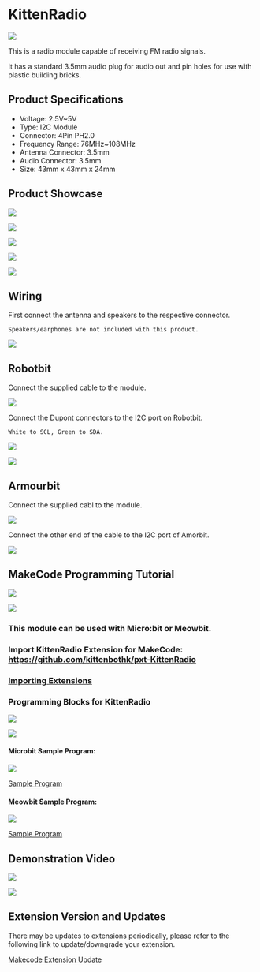 # KittenRadio

![](./images/kittenRadio1.jpg)

This is a radio module capable of receiving FM radio signals.

It has a standard 3.5mm audio plug for audio out and pin holes for use with plastic building bricks.

## Product Specifications

- Voltage: 2.5V~5V
- Type: I2C Module
- Connector: 4Pin PH2.0
- Frequency Range: 76MHz~108MHz
- Antenna Connector: 3.5mm
- Audio Connector: 3.5mm
- Size: 43mm x 43mm x 24mm

## Product Showcase

![](./images/kittenRadio8.jpg)

![](./images/kittenRadio7.jpg)

![](./images/kittenRadio9.jpg)

![](./images/kittenRadio10.jpg)

![](./images/kittenRadio11.jpg)

## Wiring

First connect the antenna and speakers to the respective connector.

    Speakers/earphones are not included with this product.
    
![](./images/kittenRadio2.jpg)

## Robotbit

Connect the supplied cable to the module.

![](./images/kittenRadio3.jpg)

Connect the Dupont connectors to the I2C port on Robotbit.

    White to SCL, Green to SDA.
    
![](./images/kittenRadio5.png)

![](./images/kittenRadio6.jpg)

## Armourbit
    
Connect the supplied cabl to the module.

![](./images/kittenRadio12.jpg) 

Connect the other end of the cable to the I2C port of Amorbit.

![](./images/kittenRadio13.jpg) 

## MakeCode Programming Tutorial

![](./PWmodules/images/mcbanner.png)

![](../meowbit/images/acbanner.png)

### This module can be used with Micro:bit or Meowbit.

### Import KittenRadio Extension for MakeCode: https://github.com/kittenbothk/pxt-KittenRadio

### [Importing Extensions](../Makecode/powerBrickMC)

### Programming Blocks for KittenRadio

![](./images/radioblocks1.png)

![](./images/radioblocks2.png)

#### Microbit Sample Program:

![](./images/radiocode1.png)

[Sample Program](https://makecode.microbit.org/_7toH1mcCwcyb)

#### Meowbit Sample Program:

![](./images/radiocode3.png)

[Sample Program](https://makecode.com/_YYiLzY5t5X2s)

## Demonstration Video

[![](./images/radiovideo1.png)](https://youtu.be/ZKruHJ0GGoM)

[![](./images/radiovideo2.png)](https://www.youtube.com/watch?v=771JRYQIv0o)

## Extension Version and Updates

There may be updates to extensions periodically, please refer to the following link to update/downgrade your extension.

[Makecode Extension Update](../Makecode/makecode_extensionUpdate)